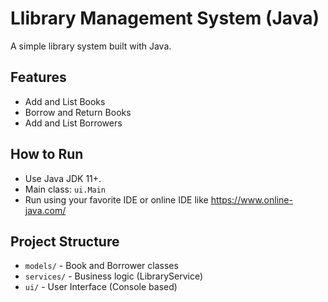 # Llibrary Management System (Java)

A simple library system built with Java.

## Features
- Add and List Books
- Borrow and Return Books
- Add and List Borrowers

## How to Run
- Use Java JDK 11+.
- Main class: `ui.Main`
- Run using your favorite IDE or online IDE like https://www.online-java.com/

## Project Structure
- `models/` - Book and Borrower classes
- `services/` - Business logic (LibraryService)
- `ui/` - User Interface (Console based)


